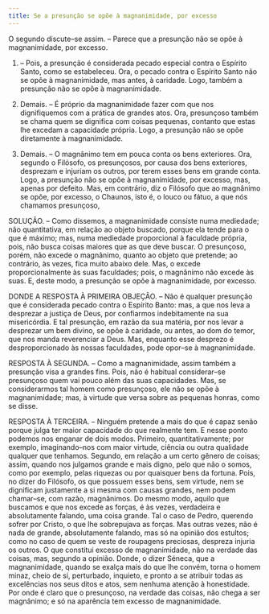 ```yaml
---
title: Se a presunção se opõe à magnanimidade, por excesso
---
```


O segundo discute–se assim. – Parece que a presunção não se opõe à magnanimidade, por excesso.  

1. – Pois, a presunção é considerada pecado especial contra o Espírito Santo, como se estabeleceu. Ora, o pecado contra o Espírito Santo não se opõe à magnanimidade, mas antes, à caridade. Logo, também a presunção não se opõe à magnanimidade.  

2. Demais. – É próprio da magnanimidade fazer com que nos dignifiquemos com a prática de grandes atos. Ora, presunçoso também se chama quem se dignifica com coisas pequenas, contanto que estas lhe excedam a capacidade própria. Logo, a presunção não se opõe diretamente à magnanimidade.  

3. Demais. – O magnânimo tem em pouca conta os bens exteriores. Ora, segundo o Filósofo, os presunçosos, por causa dos bens exteriores, desprezam e injuriam os outros, por terem esses bens em grande conta. Logo, a presunção não se opõe à magnanimidade, por excesso, mas, apenas por defeito.  Mas, em contrário, diz o Filósofo que ao magnânimo se opõe, por excesso, o Chaunos, isto é, o louco ou fátuo, a que nós chamamos presunçoso,  

SOLUÇÃO. – Como dissemos, a magnanimidade consiste numa mediedade; não quantitativa, em relação ao objeto buscado, porque ela tende para o que é máximo; mas, numa mediedade proporcional à faculdade própria, pois, não busca coisas maiores que as que deve buscar. O presunçoso, porém, não excede o magnânimo, quanto ao objeto que pretende; ao contrário, às vezes, fica muito abaixo dele. Mas, o excede proporcionalmente às suas faculdades; pois, o magnânimo não excede às suas. E, deste modo, a presunção se opõe à magnanimidade, por excesso.  

DONDE A RESPOSTA À PRIMEIRA OBJEÇÃO. – Não é qualquer presunção que é considerada pecado contra o Espírito Banto: mas, a que nos leva a desprezar a justiça de Deus, por confiarmos indebitamente na sua misericórdia. E tal presunção, em razão da sua matéria, por nos levar a desprezar um bem divino, se opõe à caridade, ou antes, ao dom do temor, que nos manda reverenciar a Deus. Mas, enquanto esse desprezo é desproporcionado às nossas faculdades, pode opor–se à magnanimidade.  

RESPOSTA À SEGUNDA. – Como a magnanimidade, assim também a presunção visa a grandes fins. Pois, não é habitual considerar–se presunçoso quem vai pouco além das suas capacidades. Mas, se considerarmos tal homem como presunçoso, ele não se opõe à magnanimidade; mas, à virtude que versa sobre as pequenas honras, como se disse.  

RESPOSTA À TERCEIRA. – Ninguém pretende a mais do que é capaz senão porque julga ter maior capacidade do que realmente tem. E nesse ponto podemos nos enganar de dois modos. Primeiro, quantitativamente; por exemplo, imaginando–nos com maior virtude, ciência ou outra qualidade qualquer que tenhamos. Segundo, em relação a um certo gênero de coisas; assim, quando nos julgamos grande e mais digno, pelo que não o somos, como por exemplo, pelas riquezas ou por quaisquer bens da fortuna. Pois, no dizer do Filósofo, os que possuem esses bens, sem virtude, nem se dignificam justamente a si mesma com causas grandes, nem podem chamar–se, com razão, magnânimos. Do mesmo modo, aquilo que buscamos e que nos excede as forças, é às vezes, verdadeira e absolutamente falando, uma coisa grande. Tal o caso de Pedro, querendo sofrer por Cristo, o que lhe sobrepujava as forças. Mas outras vezes, não é nada de grande, absolutamente falando, mas só na opinião dos estultos; como no caso de quem se veste de roupagens preciosas, despreza injuria os outros. O que constitui excesso de magnanimidade, não na verdade das coisas, mas, segundo a opinião. Donde, o dizer Séneca, que a magnanimidade, quando se exalça mais do que lhe convém, torna o homem minaz, cheio de si, perturbado, inquieto, e pronto a se atribuir todas as excelências nos seus ditos e atos, sem nenhuma atenção à honestidade. Por onde é claro que o presunçoso, na verdade das coisas, não chega a ser magnânimo; e só na aparência tem excesso de magnanimidade.